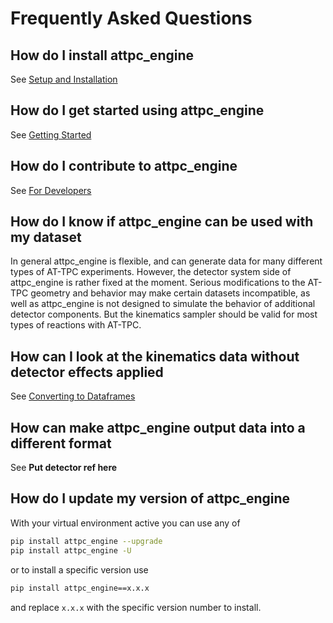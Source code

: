 # Frequently Asked Questions

## How do I install attpc_engine
See [Setup and Installation](user_guide/setup.md)

## How do I get started using attpc_engine
See [Getting Started](user_guide/getting_started.md)

## How do I contribute to attpc_engine
See [For Developers](for_devs.md)

## How do I know if attpc_engine can be used with my dataset
In general attpc_engine is flexible, and can generate data for many different types of AT-TPC experiments. However, the detector system side of attpc_engine is rather fixed at the moment. Serious modifications to the AT-TPC geometry and behavior may make certain datasets incompatible, as well as attpc_engine is not designed to simulate the behavior of additional detector components. But the kinematics sampler should be valid for most types of reactions with AT-TPC.

## How can I look at the kinematics data without detector effects applied
See [Converting to Dataframes](./user_guide/kinematics/index.md#converting-to-dataframes)

## How can make attpc_engine output data into a different format
See **Put detector ref here**

## How do I update my version of attpc_engine

With your virtual environment active you can use any of

```bash
pip install attpc_engine --upgrade
pip install attpc_engine -U
```

or to install a specific version use

```bash
pip install attpc_engine==x.x.x
```
and replace `x.x.x` with the specific version number to install.

